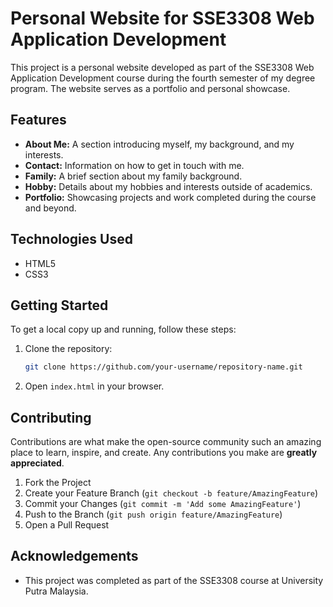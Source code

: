 # Personal Website for SSE3308 Web Application Development

This project is a personal website developed as part of the SSE3308 Web Application Development course during the fourth semester of my degree program. The website serves as a portfolio and personal showcase.

## Features

- **About Me:** A section introducing myself, my background, and my interests.
- **Contact:** Information on how to get in touch with me.
- **Family:** A brief section about my family background.
- **Hobby:** Details about my hobbies and interests outside of academics.
- **Portfolio:** Showcasing projects and work completed during the course and beyond.

## Technologies Used

- HTML5
- CSS3

## Getting Started

To get a local copy up and running, follow these steps:

1. Clone the repository:
    ```sh
    git clone https://github.com/your-username/repository-name.git
    ```
2. Open `index.html` in your browser.

## Contributing

Contributions are what make the open-source community such an amazing place to learn, inspire, and create. Any contributions you make are **greatly appreciated**.

1. Fork the Project
2. Create your Feature Branch (`git checkout -b feature/AmazingFeature`)
3. Commit your Changes (`git commit -m 'Add some AmazingFeature'`)
4. Push to the Branch (`git push origin feature/AmazingFeature`)
5. Open a Pull Request

## Acknowledgements

- This project was completed as part of the SSE3308 course at University Putra Malaysia.

